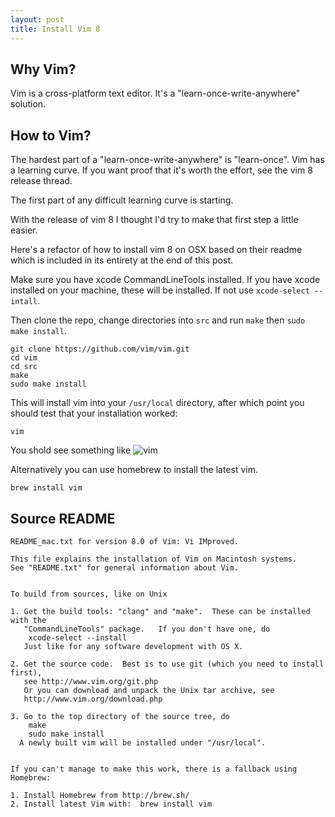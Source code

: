 ```yaml
---
layout: post
title: Install Vim 8 
---
```


## Why Vim?

Vim is a cross-platform text editor. It's a "learn-once-write-anywhere" solution.  
 
## How to Vim?

The hardest part of a "learn-once-write-anywhere" is "learn-once". Vim has a learning curve. If you want proof that it's worth the effort, see the vim 8 release thread.

The first part of any difficult learning curve is starting.

With the release of vim 8 I thought I'd try to make that first step a little easier.

Here's a refactor of how to install vim 8 on OSX based on their readme which is included in its entirety at the end of this post.

Make sure you have xcode CommandLineTools installed. If you have xcode installed on your machine, these will be installed. If not use `xcode-select --intall`.

Then clone the repo, change directories into `src` and run `make` then `sudo make install`.
 
```
git clone https://github.com/vim/vim.git
cd vim
cd src
make
sudo make install
```

This will install vim into your `/usr/local` directory, after which point you should test that your installation worked:

```
vim
```

You shold see something like
![vim](https://nsipplswezey.github.io/assets/vim.png)

Alternatively you can use homebrew to install the latest vim.

```
brew install vim
```

## Source README

```
README_mac.txt for version 8.0 of Vim: Vi IMproved.

This file explains the installation of Vim on Macintosh systems.
See "README.txt" for general information about Vim.


To build from sources, like on Unix

1. Get the build tools: "clang" and "make".  These can be installed with the
   "CommandLineTools" package.   If you don't have one, do
	xcode-select --install
   Just like for any software development with OS X.

2. Get the source code.  Best is to use git (which you need to install first),
   see http://www.vim.org/git.php
   Or you can download and unpack the Unix tar archive, see
   http://www.vim.org/download.php

3. Go to the top directory of the source tree, do
	make
	sudo make install
  A newly built vim will be installed under "/usr/local".


If you can't manage to make this work, there is a fallback using Homebrew:

1. Install Homebrew from http://brew.sh/
2. Install latest Vim with:  brew install vim
```

